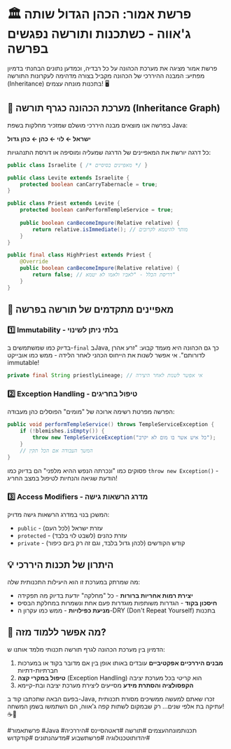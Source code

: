 # 🏛️ פרשת אמור: הכהן הגדול שותה ג'אווה - כשתכנות ותורשה נפגשים בפרשה

פרשת אמור מציגה את מערכת הכהונה על כל רבדיה, וכמדען נתונים הבחנתי בדמיון מפתיע: המבנה ההיררכי של הכהונה מקביל בצורה מדהימה לעקרונות התורשה (Inheritance) בתכנות מונחה עצמים! 🖥️

## 🧬 מערכת הכהונה כגרף תורשה (Inheritance Graph)

בפרשה אנו מוצאים מבנה היררכי מושלם שמזכיר מחלקות בשפת Java:

**ישראל ← לוי ← כהן ← כהן גדול**

כל דרגה יורשת את המאפיינים של הדרגה שמעליה ומוסיפה או דורסת התנהגויות:

```java
public class Israelite { /* מאפיינים בסיסיים */ }

public class Levite extends Israelite { 
    protected boolean canCarryTabernacle = true;
}

public class Priest extends Levite {
    protected boolean canPerformTempleService = true;
    
    public boolean canBecomeImpure(Relative relative) {
        return relative.isImmediate(); // מותר להיטמא לקרובים
    }
}

public final class HighPriest extends Priest {
    @Override
    public boolean canBecomeImpure(Relative relative) {
        return false; // דריסת הכלל - "לאביו ולאמו לא יטמא"
    }
}
```

## 🔐 מאפיינים מתקדמים של תורשה בפרשה

### 1️⃣ **Immutability - בלתי ניתן לשינוי**
בדיוק כמו שמשתמשים ב-`final` בJava, כך גם הכהונה היא מעמד קבוע: "זרע אהרן לדורותם". אי אפשר לשנות את הייחוס הכהני לאחר הלידה - ממש כמו אובייקט immutable!

```java
private final String priestlyLineage; // אי אפשר לשנות לאחר היצירה
```

### 2️⃣ **Exception Handling - טיפול בחריגים**
הפרשה מפרטת רשימה ארוכה של "מומים" הפוסלים כהן מעבודה:

```java
public void performTempleService() throws TempleServiceException {
    if (!blemishes.isEmpty()) {
        throw new TempleServiceException("כל איש אשר בו מום לא יקרב");
    }
    // המשך העבודה אם הכל תקין
}
```

פסוקים כמו "ונכרתה הנפש ההיא מלפני" הם בדיוק כמו `throw new Exception()` - הודעת שגיאה והנחיות לטיפול במצב החריג!

### 3️⃣ **Access Modifiers - מדרג הרשאות גישה**
המשכן בנוי במדרג הרשאות גישה מדויק:
- `public` - עזרת ישראל (לכל העם)
- `protected` - עזרת כהנים (לשבט לוי בלבד) 
- `private` - קודש הקודשים (לכהן גדול בלבד, וגם זה רק ביום כיפור)

## 💡 היתרון של תכנות היררכי

מה שמרתק במערכת זו הוא היעילות התכנותית שלה:
- **יצירת רמות אחריות ברורות** - כל "מחלקה" יודעת בדיוק מה תפקידה
- **חיסכון בקוד** - הגדרות משותפות מוגדרות פעם אחת ונשמרות במחלקת הבסיס
- **מניעת כפילויות** - ממש כמו עקרון ה-DRY (Don't Repeat Yourself) בתכנות

## 🔄 מה אפשר ללמוד מזה?

הדמיון בין מערכת הכהונה לגרף תורשה תכנותי מלמד אותנו ש:

1. **מבנים היררכיים אפקטיביים** עובדים באותו אופן בין אם מדובר בקוד או במערכות חברתיות-דתיות
2. **טיפול במקרי קצה** (Exception Handling) הוא קריטי בכל מערכת יציבה
3. **הקפסולציה והסתרת מידע** מסייעים ליצירת מערכת יציבה ובת-קיימא

בפעם הבאה שתכתבו קוד ב-Java, זכרו שאתם למעשה ממשיכים מסורת תכנותית עתיקה בת אלפי שנים... רק שבמקום לשתות קפה ג'אווה, הם השתמשו בשמן המשחה! ☕📜

#פרשתאמור #Java #תכנותמונחהעצמים #תורשה #דאטהסיינס #היררכיה #יהדותוטכנולוגיה #פרשתשבוע #מדעהנתונים #קודקדוש
